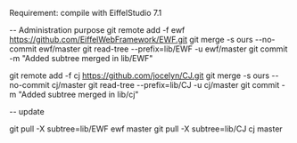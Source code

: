 Requirement:
compile with EiffelStudio 7.1

-- Administration purpose
git remote add -f ewf https://github.com/EiffelWebFramework/EWF.git
git merge -s ours --no-commit ewf/master
git read-tree --prefix=lib/EWF -u ewf/master
git commit -m "Added subtree merged in lib/EWF"

git remote add -f cj https://github.com/jocelyn/CJ.git
git merge -s ours --no-commit cj/master
git read-tree --prefix=lib/CJ -u cj/master
git commit -m "Added subtree merged in lib/cj"


-- update

git pull -X subtree=lib/EWF ewf master
git pull -X subtree=lib/CJ cj master
